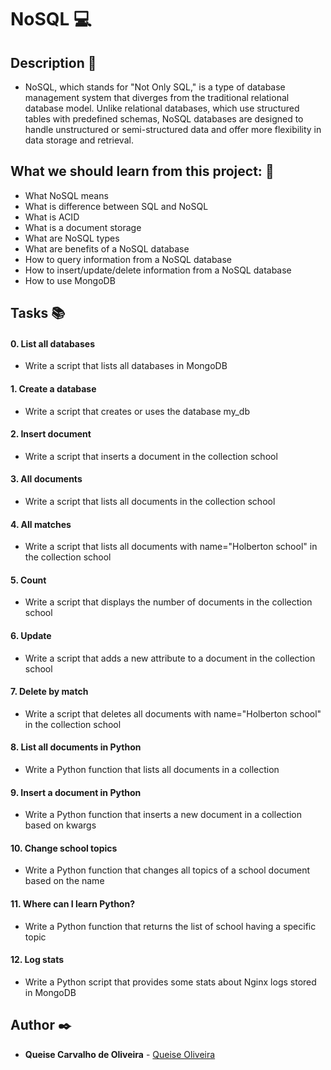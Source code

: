 # **NoSQL** :computer:

## **Description** :speech_balloon:

* NoSQL, which stands for "Not Only SQL," is a type of database management system that diverges from the traditional relational database model. Unlike relational databases, which use structured tables with predefined schemas, NoSQL databases are designed to handle unstructured or semi-structured data and offer more flexibility in data storage and retrieval.

## **What we should learn from this project:** :bookmark_tabs:

* What NoSQL means
* What is difference between SQL and NoSQL
* What is ACID
* What is a document storage
* What are NoSQL types
* What are benefits of a NoSQL database
* How to query information from a NoSQL database
* How to insert/update/delete information from a NoSQL database
* How to use MongoDB

## **Tasks** :books:

#### **0. List all databases**

* Write a script that lists all databases in MongoDB

#### **1. Create a database**

* Write a script that creates or uses the database my_db

#### **2. Insert document**

* Write a script that inserts a document in the collection school

#### **3. All documents**

* Write a script that lists all documents in the collection school

#### **4. All matches**

* Write a script that lists all documents with name="Holberton school" in the collection school

#### **5. Count**

* Write a script that displays the number of documents in the collection school

#### **6. Update**

* Write a script that adds a new attribute to a document in the collection school

#### **7. Delete by match**

* Write a script that deletes all documents with name="Holberton school" in the collection school

#### **8. List all documents in Python**

* Write a Python function that lists all documents in a collection

#### **9. Insert a document in Python**

* Write a Python function that inserts a new document in a collection based on kwargs

#### **10. Change school topics**

* Write a Python function that changes all topics of a school document based on the name

#### **11. Where can I learn Python?**

* Write a Python function that returns the list of school having a specific topic

#### **12. Log stats**

* Write a Python script that provides some stats about Nginx logs stored in MongoDB


## **Author** :black_nib:

* **Queise Carvalho de Oliveira** - [Queise Oliveira](https://github.com/Qcarvalhooliveira)
